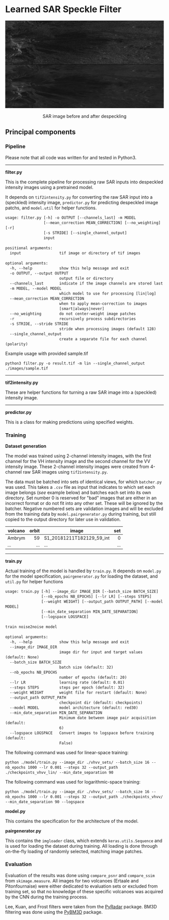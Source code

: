 # Learned SAR Speckle Filter

![Despeckled SAR image](./images/cover.jpg "Despeckled SAR image")

<p align="center">SAR image before and after despeckling </p>

## Principal components

### Pipeline

Please note that all code was written for and tested in Python3.

-----------------------

**filter.py**

This is the complete pipeline for processing raw SAR inputs into despeckled 
intensity images using a pretrained model.

It depends on `tif2intensity.py` for converting the raw SAR input into a
(speckled) intensity image, `predictor.py` for predicting despeckled image
patchs, and `model.util` for helper functions.

```
usage: filter.py [-h] -o OUTPUT [--channels_last] -m MODEL
                 [--mean_correction MEAN_CORRECTION] [--no_weighting] [-r]                             
                 [-s STRIDE] [--single_channel_output]                                                 
                 input                                                                                 
                                                                                                       
positional arguments:
  input                 tif image or directory of tif images

optional arguments:
  -h, --help            show this help message and exit
  -o OUTPUT, --output OUTPUT
                        output file or directory
  --channels_last       indicate if the image channels are stored last
  -m MODEL, --model MODEL
                        which model to use for processing [lin|log]
  --mean_correction MEAN_CORRECTION
                        when to apply mean-correction to images
                        [smart|always|never]
  --no_weighting        do not center-weight image patches
  -r                    recursively process subdirectories
  -s STRIDE, --stride STRIDE
                        stride when processing images (default 128)
  --single_channel_output
                        create a separate file for each channel (polarity)
```

Example usage with provided sample.tif

```
python3 filter.py -o result.tif -m lin --single_channel_output ./images/sample.tif
```


-----------------------

**tif2intensity.py**

These are helper functions for turning a raw SAR image into a (speckled) intensity
image.

-----------------------

**predictor.py**

This is a class for making predictions using specified weights.


### Training

**Dataset generation**

The model was trained using 2-channel intensity images, with the first channel for
the VH intensity image and the second channel for the VV intensity image. These 2-channel
intensity images were created from 4-channel raw SAR images using `tif2intensity.py`.

The data must be batched into sets of identical views, for which `batcher.py` was used.
This takes a `.csv` file as input that indicates to which set each image belongs (*see* 
example below) and batches each set into its own directory. Set number 0 is reserved for 
"bad" images that are either in an incorrect format or do not fit into any other set. 
These will be ignored by the batcher. Negative numbered sets are validation images
and will be excluded from the training data by `model.pairgenerator.py` during training,
but still copied to the output directory for later use in validation.

| volcano    | orbit    | image                     | set   |
|------------|---------:|---------------------------|------:|
|Ambrym      |        59| S1_20181211T182129_59_int |      0|
|...         |       ...| ...                       |    ...|



-----------------------

**train.py**

Actual training of the model is handled by `train.py`. It depends on `model.py` for 
the model specification, `pairgenerator.py` for loading the dataset, and `util.py` for 
helper functions

```
usage: train.py [-h] --image_dir IMAGE_DIR [--batch_size BATCH_SIZE]
                [--nb_epochs NB_EPOCHS] [--lr LR] [--steps STEPS]
                [--weight WEIGHT] [--output_path OUTPUT_PATH] [--model MODEL]
                [--min_date_separation MIN_DATE_SEPARATION]
                [--logspace LOGSPACE]

train noise2noise model

optional arguments:
  -h, --help            show this help message and exit
  --image_dir IMAGE_DIR
                        image dir for input and target values (default: None)
  --batch_size BATCH_SIZE
                        batch size (default: 32)
  --nb_epochs NB_EPOCHS
                        number of epochs (default: 20)
  --lr LR               learning rate (default: 0.01)
  --steps STEPS         steps per epoch (default: 32)
  --weight WEIGHT       weight file for restart (default: None)
  --output_path OUTPUT_PATH
                        checkpoint dir (default: checkpoints)
  --model MODEL         model architecture (default: red30)
  --min_date_separation MIN_DATE_SEPARATION
                        Minimum date between image pair acquisition (default:
                        6)
  --logspace LOGSPACE   Convert images to logspace before training (default:
                        False)
```

The following command was used for linear-space training: 

```shell
python ./model/train.py --image_dir ./vhvv_sets/ --batch_size 16 --nb_epochs 1000 --lr 0.001 --steps 32 --output_path ./checkpoints_vhvv_lin/ --min_date_separation 90
```

The following command was used for logarithmic-space training:

```shell
python ./model/train.py --image_dir ./vhvv_sets/ --batch_size 16 --nb_epochs 1000 --lr 0.001 --steps 32 --output_path ./checkpoints_vhvv/ --min_date_separation 90 --logspace

```

**model.py**

This contains the specification for the architecture of the model.

**pairgenerator.py**

This contains the `imgloader` class, which extends `keras.utils.Sequence` and is used for 
loading the dataset during training. All loading is done through on-the-fly loading 
of randomly selected, matching image patches.

### Evaluation

Evaluation of the results was done using `compare_psnr` and `compare_ssim` from `skimage.measure`. 
All images for two volcanoes (Ertaale and Pitonfournaise) were either dedicated to evaluation sets 
or excluded from training set, so that no knowledge of these specific volcanoes was acquired by 
the CNN during the training process.

Lee, Kuan, and Frost filters were taken from the [PyRadar](https://pypi.org/project/pyradar/) package. 
BM3D filtering was done using the [PyBM3D](https://github.com/ericmjonas/pybm3d) package.

